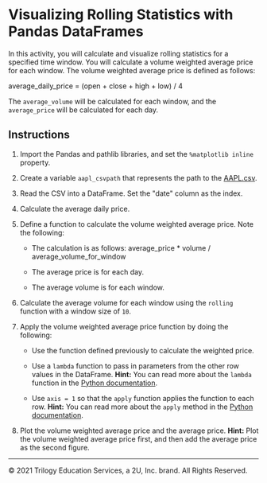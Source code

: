 # Visualizing Rolling Statistics with Pandas DataFrames

In this activity, you will calculate and visualize rolling statistics for a specified time window. You will calculate a volume weighted average price for each window. The volume weighted average price is defined as follows:

average_daily_price = (open + close + high + low) / 4

The `average_volume` will be calculated for each window, and the `average_price` will be calculated for each day.

## Instructions

1. Import the Pandas and pathlib libraries, and set the `%matplotlib inline` property.

2. Create a variable `aapl_csvpath` that represents the path to the [AAPL.csv](Resources/AAPL.csv).

3. Read the CSV into a DataFrame. Set the "date" column as the index.

4. Calculate the average daily price.

5. Define a function to calculate the volume weighted average price. Note the following:

    - The calculation is as follows: average_price * volume / average_volume_for_window

    - The average price is for each day.

    - The average volume is for each window.

6. Calculate the average volume for each window using the `rolling` function with a window size of `10`.

7. Apply the volume weighted average price function by doing the following:

    - Use the function defined previously to calculate the weighted price.

    - Use a `lambda` function to pass in parameters from the other row values in the DataFrame. **Hint:** You can read more about the `lambda` function in the [Python documentation](https://docs.python.org/3/tutorial/controlflow.html#lambda-expressions).

    - Use `axis = 1` so that the `apply` function applies the function to each row. **Hint:** You can read more about the `apply` method in the [Python documentation](https://pandas.pydata.org/pandas-docs/stable/reference/api/pandas.DataFrame.apply.html).

8. Plot the volume weighted average price and the average price. **Hint:** Plot the volume weighted average price first, and then add the average price as the second figure.

---

© 2021 Trilogy Education Services, a 2U, Inc. brand. All Rights Reserved.
